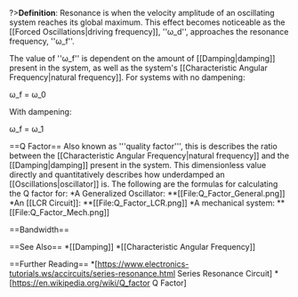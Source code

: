 ?>**Definition**: Resonance is when the velocity amplitude of an oscillating system reaches its global maximum.
This effect becomes noticeable as the [[Forced Oscillations|driving frequency]], ''ω_d'', approaches the resonance frequency, ''ω_f''.

The value of ''ω_f'' is dependent on the amount of [[Damping|damping]] present in the system, as well as the system's [[Characteristic Angular Frequency|natural frequency]].
For systems with no dampening:

ω_f = ω_0

With dampening:

ω_f = ω_1

==Q Factor==
Also known as '''quality factor''', this is describes the ratio between the [[Characteristic Angular Frequency|natural frequency]]
 and the [[Damping|damping]] present in the system. This dimensionless value directly and quantitatively describes how underdamped an [[Oscillations|oscillator]] is.
The following are the formulas for calculating the Q factor for:
*A Generalized Oscillator:
**[[File:Q_Factor_General.png]]
*An [[LCR Circuit]]:
**[[File:Q_Factor_LCR.png]]
*A mechanical system:
**[[File:Q_Factor_Mech.png]]

==Bandwidth==

==See Also==
*[[Damping]]
*[[Characteristic Angular Frequency]]

==Further Reading==
*[https://www.electronics-tutorials.ws/accircuits/series-resonance.html Series Resonance Circuit]
*[https://en.wikipedia.org/wiki/Q_factor Q Factor]
